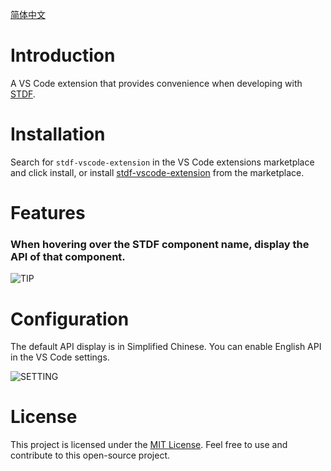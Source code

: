 [简体中文](https://github.com/dufu1991/stdf/blob/main/packages/vscode-extension/README_CN.md)

# Introduction

A VS Code extension that provides convenience when developing with [STDF](https://stdf.design).

# Installation

Search for `stdf-vscode-extension` in the VS Code extensions marketplace and click install, or install [stdf-vscode-extension](https://marketplace.visualstudio.com/items?itemName=STDF.stdf-vscode-extension) from the marketplace.

# Features

### When hovering over the STDF component name, display the API of that component.

![TIP](https://stdf.design/assets/vscode/tip.png)

# Configuration

The default API display is in Simplified Chinese. You can enable English API in the VS Code settings.

![SETTING](https://stdf.design/assets/vscode/setting.png)

# License

This project is licensed under the [MIT License](https://github.com/dufu1991/stdf/blob/main/LICENSE). Feel free to use and contribute to this open-source project.